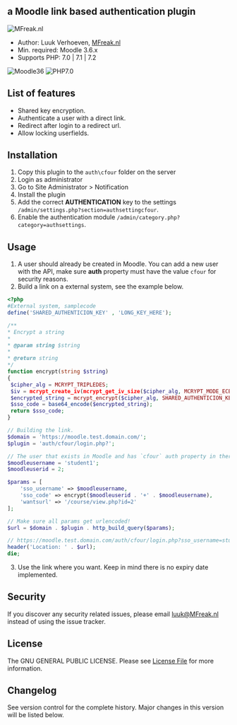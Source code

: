 ## a Moodle link based authentication plugin

![MFreak.nl](https://MFreak.nl/logo_small.png)

* Author: Luuk Verhoeven, [MFreak.nl](https://MFreak.nl/)
* Min. required: Moodle 3.6.x
* Supports PHP: 7.0 | 7.1 | 7.2 

![Moodle36](https://img.shields.io/badge/moodle-3.6-brightgreen.svg)
![PHP7.0](https://img.shields.io/badge/PHP-7.0-brightgreen.svg)

## List of features
- Shared key encryption.
- Authenticate a user with a direct link.
- Redirect after login to a redirect url.
- Allow locking userfields. 

## Installation
1.  Copy this plugin to the `auth\cfour` folder on the server
2.  Login as administrator
3.  Go to Site Administrator > Notification
4.  Install the plugin
5.  Add the correct **AUTHENTICATION** key to the settings `/admin/settings.php?section=authsettingcfour`.
6.  Enable the authentication module `/admin/category.php?category=authsettings`.

## Usage
1. A user should already be created in Moodle. You can add a new user with the API, make sure **auth** property must have the value `cfour` for security reasons. 
2. Build a link on a external system, see the example below.

```php
<?php
#External system, samplecode
define('SHARED_AUTHENTICION_KEY' , 'LONG_KEY_HERE');

/**
* Encrypt a string
*
* @param string $string
*
* @return string
*/
function encrypt(string $string)
{
 $cipher_alg = MCRYPT_TRIPLEDES;
 $iv = mcrypt_create_iv(mcrypt_get_iv_size($cipher_alg, MCRYPT_MODE_ECB), MCRYPT_RAND);
 $encrypted_string = mcrypt_encrypt($cipher_alg, SHARED_AUTHENTICION_KEY, $string, MCRYPT_MODE_ECB, $iv);
 $sso_code = base64_encode($encrypted_string);
 return $sso_code;
}

// Building the link.
$domain = 'https://moodle.test.domain.com/';
$plugin = 'auth/cfour/login.php?';

// The user that exists in Moodle and has `cfour` auth property in there account.
$moodleusername = 'student1';
$moodleuserid = 2;

$params = [
    'sso_username' => $moodleusername,
    'sso_code' => encrypt($moodleuserid . '+' . $moodleusername),
    'wantsurl' => '/course/view.php?id=2'
];

// Make sure all params get urlencoded!
$url = $domain . $plugin . http_build_query($params);

// https://moodle.test.domain.com/auth/cfour/login.php?sso_username=student1&sso_code=&wantsurl=%2Fcourse%2Fview.php%3Fid%3D2
header('Location: ' . $url);
die;

```
3. Use the link where you want. Keep in mind there is no expiry date implemented.
 

## Security

If you discover any security related issues, please email [luuk@MFreak.nl](mailto:luuk@MFreak.nl) instead of using the issue tracker.

## License

The GNU GENERAL PUBLIC LICENSE. Please see [License File](LICENSE) for more information.

## Changelog

See version control for the complete history. Major changes in this version will be listed below.
